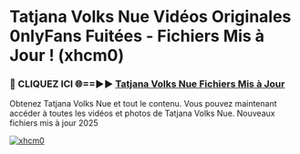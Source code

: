 # Tatjana Volks Nue Vidéos Originales 0nlyFans Fuitées - Fichiers Mis à Jour ! (xhcm0)

<h3>🔴 CLIQUEZ ICI 🌐==►► <a href="https://tinyurl.com/2pmr4ezf" rel="nofollow">Tatjana Volks Nue Fichiers Mis à Jour</a></h3>

Obtenez Tatjana Volks Nue et tout le contenu. Vous pouvez maintenant accéder à toutes les vidéos et photos de Tatjana Volks Nue. Nouveaux fichiers mis à jour 2025

[![xhcm0](https://i.imgur.com/6SNvagu.gif)](https://tinyurl.com/2pmr4ezf)
